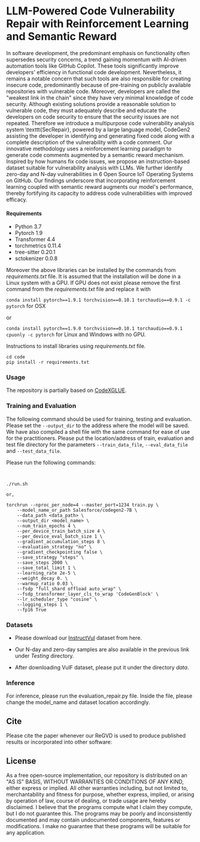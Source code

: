 

# LLM-Powered Code Vulnerability Repair with Reinforcement Learning and Semantic Reward 

In software development, the predominant emphasis on functionality often supersedes security concerns, a trend gaining momentum with AI-driven automation tools like GitHub Copilot. These tools significantly improve developers' efficiency in functional code development. Nevertheless, it remains a notable concern that such tools are also responsible for creating insecure code, predominantly because of pre-training on publicly available repositories with vulnerable code. Moreover, developers are called the "weakest link in the chain" since they have very minimal knowledge of code security. Although existing solutions provide a reasonable solution to vulnerable code, they must adequately describe and educate the developers on code security to ensure that the security issues are not repeated. 
Therefore we introduce a multipurpose code vulnerability analysis system \texttt{SecRepair}, powered by a large language model, CodeGen2 assisting the developer in identifying and generating fixed code along with a complete description of the vulnerability with a code comment. Our innovative methodology uses a reinforcement learning paradigm to generate code comments augmented by a semantic reward mechanism. Inspired by how humans fix code issues, we propose an instruction-based dataset suitable for vulnerability analysis with LLMs. We further identify zero-day and N-day vulnerabilities in 6 Open Source  IoT Operating Systems on GitHub. Our findings underscore that incorporating reinforcement learning coupled with semantic reward augments our model's performance, thereby fortifying its capacity to address code vulnerabilities with improved efficacy.





#### Requirements
- Python 	3.7
- Pytorch 	1.9 
- Transformer 	4.4
- torchmetrics 0.11.4
- tree-sitter 0.20.1
- sctokenizer 0.0.8

Moreover the above libraries can be installed by the commands from *requirements.txt* file. It is assumed that the installation will be done in a Linux system with a GPU. If GPU does not exist please remove the first command from the *requirements.txt*  file and replace it with 

`conda install pytorch==1.9.1 torchvision==0.10.1 torchaudio==0.9.1 -c pytorch` for OSX

or 


`conda install pytorch==1.9.0 torchvision==0.10.1 torchaudio==0.9.1 cpuonly -c pytorch` for Linux and Windows with no GPU.

Instructions to install libraries using *requirements.txt* file.

```shell
cd code 
pip install -r requirements.txt
```


### Usage
The repository is partially based on [CodeXGLUE](https://github.com/microsoft/CodeXGLUE/tree/main/Code-Code/Defect-detection).


### Training and Evaluation
The following command should be used for training, testing and evaluation. Please set the ```--output_dir``` to the address where the model will be saved. We have also compiled a shell file with the same command for ease of use for the practitioners. Please put the location/address of train, evaluation and test file directory for the parameters
```--train_data_file```, ```--eval_data_file``` and ```--test_data_file```. 


Please run the following commands:

```shell


./run.sh

or,

torchrun --nproc_per_node=4 --master_port=1234 train.py \
    --model_name_or_path Salesforce/codegen2-7B \
    --data_path <data_path> \
    --output_dir <model_name> \
    --num_train_epochs 4 \
    --per_device_train_batch_size 4 \
    --per_device_eval_batch_size 1 \
    --gradient_accumulation_steps 8 \
    --evaluation_strategy "no" \
    --gradient_checkpointing false \
    --save_strategy "steps" \
    --save_steps 2000 \
    --save_total_limit 1 \
    --learning_rate 2e-5 \
    --weight_decay 0. \
    --warmup_ratio 0.03 \
    --fsdp "full_shard offload auto_wrap" \
    --fsdp_transformer_layer_cls_to_wrap 'CodeGenBlock' \
    --lr_scheduler_type "cosine" \
    --logging_steps 1 \
    --fp16 True

```




### Datasets
- Please download our [InstructVul](https://drive.google.com/drive/folders/1A7vfAkImoX8yvZCeTtqZ_45aqF-r214K?usp=sharing) dataset from here.


- Our N-day and zero-day samples are also available in the previous link under *Testing* directory.
- After downloading VulF dataset, please put it under the directory *data*.

### Inference
For inference, please run the evaluation_repair.py file. Inside the file, please change the model_name and dataset location accordingly.

## Cite  
Please cite the paper whenever our ReGVD is used to produce published results or incorporated into other software:

 



		

## License
As a free open-source implementation, our repository is distributed on an "AS IS" BASIS, WITHOUT WARRANTIES OR CONDITIONS OF ANY KIND, either express or implied. All other warranties including, but not limited to, merchantability and fitness for purpose, whether express, implied, or arising by operation of law, course of dealing, or trade usage are hereby disclaimed. I believe that the programs compute what I claim they compute, but I do not guarantee this. The programs may be poorly and inconsistently documented and may contain undocumented components, features or modifications. I make no guarantee that these programs will be suitable for any application.

